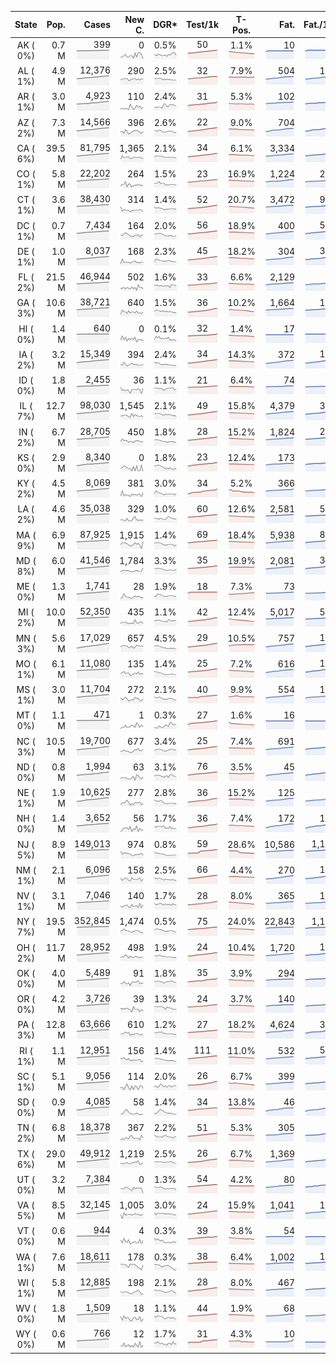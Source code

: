 
<!-- Building Table Time:  2020-05-20T15:52:42.914239 -->


| State | Pop. | Cases | New C. | DGR* | Test/1k | T-Pos. | Fat. | Fat./1M  | CFR* |  GF* | GF-14day | Dbl.Days | CDD |  
| :---: | ---: | ---: | ---: | :---: | :---: | :---: | ---: | ---:  | :---: |  :---: | :---: | :---: | ---: |  
| AK ( 0%)  | 0.7 M  | 399 <br><img src="/assets/images/covid/sparklines/AK_img_positive_20200520_1590004362.png"> | 0 <br><img src="/assets/images/covid/sparklines/AK_img_positiveIncrease_20200520_1590004363.png"> | 0.5% <br><img src="/assets/images/covid/sparklines/AK_img_dgr_4_20200520_1590004363.png"> | 50 <br><img src="/assets/images/covid/sparklines/AK_img_total_test_per_1k_20200520_1590004363.png"> | 1.1% <br><img src="/assets/images/covid/sparklines/AK_img_test_positivity_20200520_1590004363.png"> | 10 <br><img src="/assets/images/covid/sparklines/AK_img_death_20200520_1590004363.png"> | 14 <br><img src="/assets/images/covid/sparklines/AK_img_death_20200520_1590004363.png">  | 2.5% <br><img src="/assets/images/covid/sparklines/AK_img_cfr_4_20200520_1590004364.png"> |  0.7 <br><img src="/assets/images/covid/sparklines/AK_img_gfac_4_20200520_1590004363.png"> | 16.1 <br><img src="/assets/images/covid/sparklines/AK_img_gfac_14sum_20200520_1590004363.png"> | 145 <br><img src="/assets/images/covid/sparklines/AK_img_doubling_days_20200520_1590004364.png"> | 18   |  
| AL ( 1%)  | 4.9 M  | 12,376 <br><img src="/assets/images/covid/sparklines/AL_img_positive_20200520_1590004364.png"> | 290 <br><img src="/assets/images/covid/sparklines/AL_img_positiveIncrease_20200520_1590004364.png"> | 2.5% <br><img src="/assets/images/covid/sparklines/AL_img_dgr_4_20200520_1590004364.png"> | 32 <br><img src="/assets/images/covid/sparklines/AL_img_total_test_per_1k_20200520_1590004364.png"> | 7.9% <br><img src="/assets/images/covid/sparklines/AL_img_test_positivity_20200520_1590004364.png"> | 504 <br><img src="/assets/images/covid/sparklines/AL_img_death_20200520_1590004365.png"> | 103 <br><img src="/assets/images/covid/sparklines/AL_img_death_20200520_1590004365.png">  | 4.1% <br><img src="/assets/images/covid/sparklines/AL_img_cfr_4_20200520_1590004365.png"> |  1.0 <br><img src="/assets/images/covid/sparklines/AL_img_gfac_4_20200520_1590004365.png"> | 14.5 <br><img src="/assets/images/covid/sparklines/AL_img_gfac_14sum_20200520_1590004365.png"> | 28 <br><img src="/assets/images/covid/sparklines/AL_img_doubling_days_20200520_1590004365.png"> | 1   |  
| AR ( 1%)  | 3.0 M  | 4,923 <br><img src="/assets/images/covid/sparklines/AR_img_positive_20200520_1590004365.png"> | 110 <br><img src="/assets/images/covid/sparklines/AR_img_positiveIncrease_20200520_1590004366.png"> | 2.4% <br><img src="/assets/images/covid/sparklines/AR_img_dgr_4_20200520_1590004366.png"> | 31 <br><img src="/assets/images/covid/sparklines/AR_img_total_test_per_1k_20200520_1590004366.png"> | 5.3% <br><img src="/assets/images/covid/sparklines/AR_img_test_positivity_20200520_1590004366.png"> | 102 <br><img src="/assets/images/covid/sparklines/AR_img_death_20200520_1590004366.png"> | 34 <br><img src="/assets/images/covid/sparklines/AR_img_death_20200520_1590004366.png">  | 2.1% <br><img src="/assets/images/covid/sparklines/AR_img_cfr_4_20200520_1590004367.png"> |  1.4 <br><img src="/assets/images/covid/sparklines/AR_img_gfac_4_20200520_1590004366.png"> | 14.2 <br><img src="/assets/images/covid/sparklines/AR_img_gfac_14sum_20200520_1590004366.png"> | 29 <br><img src="/assets/images/covid/sparklines/AR_img_doubling_days_20200520_1590004367.png"> | 0   |  
| AZ ( 2%)  | 7.3 M  | 14,566 <br><img src="/assets/images/covid/sparklines/AZ_img_positive_20200520_1590004367.png"> | 396 <br><img src="/assets/images/covid/sparklines/AZ_img_positiveIncrease_20200520_1590004367.png"> | 2.6% <br><img src="/assets/images/covid/sparklines/AZ_img_dgr_4_20200520_1590004367.png"> | 22 <br><img src="/assets/images/covid/sparklines/AZ_img_total_test_per_1k_20200520_1590004367.png"> | 9.0% <br><img src="/assets/images/covid/sparklines/AZ_img_test_positivity_20200520_1590004367.png"> | 704 <br><img src="/assets/images/covid/sparklines/AZ_img_death_20200520_1590004367.png"> | 97 <br><img src="/assets/images/covid/sparklines/AZ_img_death_20200520_1590004367.png">  | 4.9% <br><img src="/assets/images/covid/sparklines/AZ_img_cfr_4_20200520_1590004368.png"> |  1.2 <br><img src="/assets/images/covid/sparklines/AZ_img_gfac_4_20200520_1590004368.png"> | 15.6 <br><img src="/assets/images/covid/sparklines/AZ_img_gfac_14sum_20200520_1590004368.png"> | 26 <br><img src="/assets/images/covid/sparklines/AZ_img_doubling_days_20200520_1590004368.png"> | 0   |  
| CA ( 6%)  | 39.5 M  | 81,795 <br><img src="/assets/images/covid/sparklines/CA_img_positive_20200520_1590004368.png"> | 1,365 <br><img src="/assets/images/covid/sparklines/CA_img_positiveIncrease_20200520_1590004369.png"> | 2.1% <br><img src="/assets/images/covid/sparklines/CA_img_dgr_4_20200520_1590004369.png"> | 34 <br><img src="/assets/images/covid/sparklines/CA_img_total_test_per_1k_20200520_1590004369.png"> | 6.1% <br><img src="/assets/images/covid/sparklines/CA_img_test_positivity_20200520_1590004369.png"> | 3,334 <br><img src="/assets/images/covid/sparklines/CA_img_death_20200520_1590004369.png"> | 84 <br><img src="/assets/images/covid/sparklines/CA_img_death_20200520_1590004369.png">  | 4.1% <br><img src="/assets/images/covid/sparklines/CA_img_cfr_4_20200520_1590004370.png"> |  0.9 <br><img src="/assets/images/covid/sparklines/CA_img_gfac_4_20200520_1590004369.png"> | 14.7 <br><img src="/assets/images/covid/sparklines/CA_img_gfac_14sum_20200520_1590004370.png"> | 33 <br><img src="/assets/images/covid/sparklines/CA_img_doubling_days_20200520_1590004370.png"> | 2   |  
| CO ( 1%)  | 5.8 M  | 22,202 <br><img src="/assets/images/covid/sparklines/CO_img_positive_20200520_1590004370.png"> | 264 <br><img src="/assets/images/covid/sparklines/CO_img_positiveIncrease_20200520_1590004370.png"> | 1.5% <br><img src="/assets/images/covid/sparklines/CO_img_dgr_4_20200520_1590004371.png"> | 23 <br><img src="/assets/images/covid/sparklines/CO_img_total_test_per_1k_20200520_1590004371.png"> | 16.9% <br><img src="/assets/images/covid/sparklines/CO_img_test_positivity_20200520_1590004371.png"> | 1,224 <br><img src="/assets/images/covid/sparklines/CO_img_death_20200520_1590004371.png"> | 213 <br><img src="/assets/images/covid/sparklines/CO_img_death_20200520_1590004371.png">  | 5.5% <br><img src="/assets/images/covid/sparklines/CO_img_cfr_4_20200520_1590004372.png"> |  0.7 <br><img src="/assets/images/covid/sparklines/CO_img_gfac_4_20200520_1590004371.png"> | 20.8 <br><img src="/assets/images/covid/sparklines/CO_img_gfac_14sum_20200520_1590004371.png"> | 47 <br><img src="/assets/images/covid/sparklines/CO_img_doubling_days_20200520_1590004372.png"> | 2   |  
| CT ( 1%)  | 3.6 M  | 38,430 <br><img src="/assets/images/covid/sparklines/CT_img_positive_20200520_1590004372.png"> | 314 <br><img src="/assets/images/covid/sparklines/CT_img_positiveIncrease_20200520_1590004372.png"> | 1.4% <br><img src="/assets/images/covid/sparklines/CT_img_dgr_4_20200520_1590004372.png"> | 52 <br><img src="/assets/images/covid/sparklines/CT_img_total_test_per_1k_20200520_1590004372.png"> | 20.7% <br><img src="/assets/images/covid/sparklines/CT_img_test_positivity_20200520_1590004372.png"> | 3,472 <br><img src="/assets/images/covid/sparklines/CT_img_death_20200520_1590004372.png"> | 974 <br><img src="/assets/images/covid/sparklines/CT_img_death_20200520_1590004372.png">  | 9.1% <br><img src="/assets/images/covid/sparklines/CT_img_cfr_4_20200520_1590004373.png"> |  0.8 <br><img src="/assets/images/covid/sparklines/CT_img_gfac_4_20200520_1590004373.png"> | 14.5 <br><img src="/assets/images/covid/sparklines/CT_img_gfac_14sum_20200520_1590004373.png"> | 49 <br><img src="/assets/images/covid/sparklines/CT_img_doubling_days_20200520_1590004373.png"> | 2   |  
| DC ( 1%)  | 0.7 M  | 7,434 <br><img src="/assets/images/covid/sparklines/DC_img_positive_20200520_1590004373.png"> | 164 <br><img src="/assets/images/covid/sparklines/DC_img_positiveIncrease_20200520_1590004373.png"> | 2.0% <br><img src="/assets/images/covid/sparklines/DC_img_dgr_4_20200520_1590004374.png"> | 56 <br><img src="/assets/images/covid/sparklines/DC_img_total_test_per_1k_20200520_1590004374.png"> | 18.9% <br><img src="/assets/images/covid/sparklines/DC_img_test_positivity_20200520_1590004374.png"> | 400 <br><img src="/assets/images/covid/sparklines/DC_img_death_20200520_1590004374.png"> | 567 <br><img src="/assets/images/covid/sparklines/DC_img_death_20200520_1590004374.png">  | 5.4% <br><img src="/assets/images/covid/sparklines/DC_img_cfr_4_20200520_1590004375.png"> |  1.2 <br><img src="/assets/images/covid/sparklines/DC_img_gfac_4_20200520_1590004374.png"> | 14.6 <br><img src="/assets/images/covid/sparklines/DC_img_gfac_14sum_20200520_1590004375.png"> | 34 <br><img src="/assets/images/covid/sparklines/DC_img_doubling_days_20200520_1590004375.png"> | 0   |  
| DE ( 1%)  | 1.0 M  | 8,037 <br><img src="/assets/images/covid/sparklines/DE_img_positive_20200520_1590004375.png"> | 168 <br><img src="/assets/images/covid/sparklines/DE_img_positiveIncrease_20200520_1590004375.png"> | 2.3% <br><img src="/assets/images/covid/sparklines/DE_img_dgr_4_20200520_1590004375.png"> | 45 <br><img src="/assets/images/covid/sparklines/DE_img_total_test_per_1k_20200520_1590004376.png"> | 18.2% <br><img src="/assets/images/covid/sparklines/DE_img_test_positivity_20200520_1590004376.png"> | 304 <br><img src="/assets/images/covid/sparklines/DE_img_death_20200520_1590004376.png"> | 312 <br><img src="/assets/images/covid/sparklines/DE_img_death_20200520_1590004376.png">  | 3.8% <br><img src="/assets/images/covid/sparklines/DE_img_cfr_4_20200520_1590004377.png"> |  1.1 <br><img src="/assets/images/covid/sparklines/DE_img_gfac_4_20200520_1590004376.png"> | 17.8 <br><img src="/assets/images/covid/sparklines/DE_img_gfac_14sum_20200520_1590004376.png"> | 30 <br><img src="/assets/images/covid/sparklines/DE_img_doubling_days_20200520_1590004377.png"> | 1   |  
| FL ( 2%)  | 21.5 M  | 46,944 <br><img src="/assets/images/covid/sparklines/FL_img_positive_20200520_1590004377.png"> | 502 <br><img src="/assets/images/covid/sparklines/FL_img_positiveIncrease_20200520_1590004377.png"> | 1.6% <br><img src="/assets/images/covid/sparklines/FL_img_dgr_4_20200520_1590004377.png"> | 33 <br><img src="/assets/images/covid/sparklines/FL_img_total_test_per_1k_20200520_1590004377.png"> | 6.6% <br><img src="/assets/images/covid/sparklines/FL_img_test_positivity_20200520_1590004377.png"> | 2,129 <br><img src="/assets/images/covid/sparklines/FL_img_death_20200520_1590004378.png"> | 99 <br><img src="/assets/images/covid/sparklines/FL_img_death_20200520_1590004378.png">  | 4.5% <br><img src="/assets/images/covid/sparklines/FL_img_cfr_4_20200520_1590004378.png"> |  0.7 <br><img src="/assets/images/covid/sparklines/FL_img_gfac_4_20200520_1590004378.png"> | 14.4 <br><img src="/assets/images/covid/sparklines/FL_img_gfac_14sum_20200520_1590004378.png"> | 44 <br><img src="/assets/images/covid/sparklines/FL_img_doubling_days_20200520_1590004378.png"> | 1   |  
| GA ( 3%)  | 10.6 M  | 38,721 <br><img src="/assets/images/covid/sparklines/GA_img_positive_20200520_1590004378.png"> | 640 <br><img src="/assets/images/covid/sparklines/GA_img_positiveIncrease_20200520_1590004379.png"> | 1.5% <br><img src="/assets/images/covid/sparklines/GA_img_dgr_4_20200520_1590004379.png"> | 36 <br><img src="/assets/images/covid/sparklines/GA_img_total_test_per_1k_20200520_1590004379.png"> | 10.2% <br><img src="/assets/images/covid/sparklines/GA_img_test_positivity_20200520_1590004379.png"> | 1,664 <br><img src="/assets/images/covid/sparklines/GA_img_death_20200520_1590004379.png"> | 157 <br><img src="/assets/images/covid/sparklines/GA_img_death_20200520_1590004379.png">  | 4.3% <br><img src="/assets/images/covid/sparklines/GA_img_cfr_4_20200520_1590004380.png"> |  1.2 <br><img src="/assets/images/covid/sparklines/GA_img_gfac_4_20200520_1590004379.png"> | 16.5 <br><img src="/assets/images/covid/sparklines/GA_img_gfac_14sum_20200520_1590004379.png"> | 46 <br><img src="/assets/images/covid/sparklines/GA_img_doubling_days_20200520_1590004380.png"> | 0   |  
| HI ( 0%)  | 1.4 M  | 640 <br><img src="/assets/images/covid/sparklines/HI_img_positive_20200520_1590004380.png"> | 0 <br><img src="/assets/images/covid/sparklines/HI_img_positiveIncrease_20200520_1590004380.png"> | 0.1% <br><img src="/assets/images/covid/sparklines/HI_img_dgr_4_20200520_1590004380.png"> | 32 <br><img src="/assets/images/covid/sparklines/HI_img_total_test_per_1k_20200520_1590004380.png"> | 1.4% <br><img src="/assets/images/covid/sparklines/HI_img_test_positivity_20200520_1590004381.png"> | 17 <br><img src="/assets/images/covid/sparklines/HI_img_death_20200520_1590004381.png"> | 12 <br><img src="/assets/images/covid/sparklines/HI_img_death_20200520_1590004381.png">  | 2.7% <br><img src="/assets/images/covid/sparklines/HI_img_cfr_4_20200520_1590004382.png"> |  0.4 <br><img src="/assets/images/covid/sparklines/HI_img_gfac_4_20200520_1590004381.png"> | 16.0 <br><img src="/assets/images/covid/sparklines/HI_img_gfac_14sum_20200520_1590004381.png"> | 767 <br><img src="/assets/images/covid/sparklines/HI_img_doubling_days_20200520_1590004381.png"> | 26   |  
| IA ( 2%)  | 3.2 M  | 15,349 <br><img src="/assets/images/covid/sparklines/IA_img_positive_20200520_1590004382.png"> | 394 <br><img src="/assets/images/covid/sparklines/IA_img_positiveIncrease_20200520_1590004382.png"> | 2.4% <br><img src="/assets/images/covid/sparklines/IA_img_dgr_4_20200520_1590004382.png"> | 34 <br><img src="/assets/images/covid/sparklines/IA_img_total_test_per_1k_20200520_1590004382.png"> | 14.3% <br><img src="/assets/images/covid/sparklines/IA_img_test_positivity_20200520_1590004382.png"> | 372 <br><img src="/assets/images/covid/sparklines/IA_img_death_20200520_1590004382.png"> | 118 <br><img src="/assets/images/covid/sparklines/IA_img_death_20200520_1590004382.png">  | 2.4% <br><img src="/assets/images/covid/sparklines/IA_img_cfr_4_20200520_1590004383.png"> |  1.1 <br><img src="/assets/images/covid/sparklines/IA_img_gfac_4_20200520_1590004383.png"> | 14.8 <br><img src="/assets/images/covid/sparklines/IA_img_gfac_14sum_20200520_1590004383.png"> | 28 <br><img src="/assets/images/covid/sparklines/IA_img_doubling_days_20200520_1590004383.png"> | 0   |  
| ID ( 0%)  | 1.8 M  | 2,455 <br><img src="/assets/images/covid/sparklines/ID_img_positive_20200520_1590004383.png"> | 36 <br><img src="/assets/images/covid/sparklines/ID_img_positiveIncrease_20200520_1590004384.png"> | 1.1% <br><img src="/assets/images/covid/sparklines/ID_img_dgr_4_20200520_1590004384.png"> | 21 <br><img src="/assets/images/covid/sparklines/ID_img_total_test_per_1k_20200520_1590004384.png"> | 6.4% <br><img src="/assets/images/covid/sparklines/ID_img_test_positivity_20200520_1590004384.png"> | 74 <br><img src="/assets/images/covid/sparklines/ID_img_death_20200520_1590004384.png"> | 41 <br><img src="/assets/images/covid/sparklines/ID_img_death_20200520_1590004384.png">  | 3.0% <br><img src="/assets/images/covid/sparklines/ID_img_cfr_4_20200520_1590004385.png"> |  0.6 <br><img src="/assets/images/covid/sparklines/ID_img_gfac_4_20200520_1590004384.png"> | 11.5 <br><img src="/assets/images/covid/sparklines/ID_img_gfac_14sum_20200520_1590004385.png"> | 65 <br><img src="/assets/images/covid/sparklines/ID_img_doubling_days_20200520_1590004385.png"> | 0   |  
| IL ( 7%)  | 12.7 M  | 98,030 <br><img src="/assets/images/covid/sparklines/IL_img_positive_20200520_1590004385.png"> | 1,545 <br><img src="/assets/images/covid/sparklines/IL_img_positiveIncrease_20200520_1590004385.png"> | 2.1% <br><img src="/assets/images/covid/sparklines/IL_img_dgr_4_20200520_1590004385.png"> | 49 <br><img src="/assets/images/covid/sparklines/IL_img_total_test_per_1k_20200520_1590004385.png"> | 15.8% <br><img src="/assets/images/covid/sparklines/IL_img_test_positivity_20200520_1590004386.png"> | 4,379 <br><img src="/assets/images/covid/sparklines/IL_img_death_20200520_1590004386.png"> | 346 <br><img src="/assets/images/covid/sparklines/IL_img_death_20200520_1590004386.png">  | 4.4% <br><img src="/assets/images/covid/sparklines/IL_img_cfr_4_20200520_1590004386.png"> |  0.9 <br><img src="/assets/images/covid/sparklines/IL_img_gfac_4_20200520_1590004386.png"> | 15.6 <br><img src="/assets/images/covid/sparklines/IL_img_gfac_14sum_20200520_1590004386.png"> | 33 <br><img src="/assets/images/covid/sparklines/IL_img_doubling_days_20200520_1590004386.png"> | 1   |  
| IN ( 2%)  | 6.7 M  | 28,705 <br><img src="/assets/images/covid/sparklines/IN_img_positive_20200520_1590004387.png"> | 450 <br><img src="/assets/images/covid/sparklines/IN_img_positiveIncrease_20200520_1590004387.png"> | 1.8% <br><img src="/assets/images/covid/sparklines/IN_img_dgr_4_20200520_1590004387.png"> | 28 <br><img src="/assets/images/covid/sparklines/IN_img_total_test_per_1k_20200520_1590004387.png"> | 15.2% <br><img src="/assets/images/covid/sparklines/IN_img_test_positivity_20200520_1590004388.png"> | 1,824 <br><img src="/assets/images/covid/sparklines/IN_img_death_20200520_1590004388.png"> | 271 <br><img src="/assets/images/covid/sparklines/IN_img_death_20200520_1590004388.png">  | 6.3% <br><img src="/assets/images/covid/sparklines/IN_img_cfr_4_20200520_1590004388.png"> |  1.0 <br><img src="/assets/images/covid/sparklines/IN_img_gfac_4_20200520_1590004388.png"> | 14.3 <br><img src="/assets/images/covid/sparklines/IN_img_gfac_14sum_20200520_1590004388.png"> | 39 <br><img src="/assets/images/covid/sparklines/IN_img_doubling_days_20200520_1590004388.png"> | 3   |  
| KS ( 0%)  | 2.9 M  | 8,340 <br><img src="/assets/images/covid/sparklines/KS_img_positive_20200520_1590004389.png"> | 0 <br><img src="/assets/images/covid/sparklines/KS_img_positiveIncrease_20200520_1590004389.png"> | 1.8% <br><img src="/assets/images/covid/sparklines/KS_img_dgr_4_20200520_1590004389.png"> | 23 <br><img src="/assets/images/covid/sparklines/KS_img_total_test_per_1k_20200520_1590004389.png"> | 12.4% <br><img src="/assets/images/covid/sparklines/KS_img_test_positivity_20200520_1590004389.png"> | 173 <br><img src="/assets/images/covid/sparklines/KS_img_death_20200520_1590004389.png"> | 59 <br><img src="/assets/images/covid/sparklines/KS_img_death_20200520_1590004389.png">  | 2.1% <br><img src="/assets/images/covid/sparklines/KS_img_cfr_4_20200520_1590004390.png"> |  0.0 <br><img src="/assets/images/covid/sparklines/KS_img_gfac_4_20200520_1590004389.png"> | 8.0 <br><img src="/assets/images/covid/sparklines/KS_img_gfac_14sum_20200520_1590004390.png"> | 38 <br><img src="/assets/images/covid/sparklines/KS_img_doubling_days_20200520_1590004390.png"> | 1   |  
| KY ( 2%)  | 4.5 M  | 8,069 <br><img src="/assets/images/covid/sparklines/KY_img_positive_20200520_1590004390.png"> | 381 <br><img src="/assets/images/covid/sparklines/KY_img_positiveIncrease_20200520_1590004390.png"> | 3.0% <br><img src="/assets/images/covid/sparklines/KY_img_dgr_4_20200520_1590004390.png"> | 34 <br><img src="/assets/images/covid/sparklines/KY_img_total_test_per_1k_20200520_1590004391.png"> | 5.2% <br><img src="/assets/images/covid/sparklines/KY_img_test_positivity_20200520_1590004391.png"> | 366 <br><img src="/assets/images/covid/sparklines/KY_img_death_20200520_1590004391.png"> | 82 <br><img src="/assets/images/covid/sparklines/KY_img_death_20200520_1590004391.png">  | 4.5% <br><img src="/assets/images/covid/sparklines/KY_img_cfr_4_20200520_1590004391.png"> |  0.7 <br><img src="/assets/images/covid/sparklines/KY_img_gfac_4_20200520_1590004391.png"> | 15.8 <br><img src="/assets/images/covid/sparklines/KY_img_gfac_14sum_20200520_1590004391.png"> | 23 <br><img src="/assets/images/covid/sparklines/KY_img_doubling_days_20200520_1590004391.png"> | 0   |  
| LA ( 2%)  | 4.6 M  | 35,038 <br><img src="/assets/images/covid/sparklines/LA_img_positive_20200520_1590004392.png"> | 329 <br><img src="/assets/images/covid/sparklines/LA_img_positiveIncrease_20200520_1590004392.png"> | 1.0% <br><img src="/assets/images/covid/sparklines/LA_img_dgr_4_20200520_1590004392.png"> | 60 <br><img src="/assets/images/covid/sparklines/LA_img_total_test_per_1k_20200520_1590004392.png"> | 12.6% <br><img src="/assets/images/covid/sparklines/LA_img_test_positivity_20200520_1590004392.png"> | 2,581 <br><img src="/assets/images/covid/sparklines/LA_img_death_20200520_1590004392.png"> | 555 <br><img src="/assets/images/covid/sparklines/LA_img_death_20200520_1590004392.png">  | 7.3% <br><img src="/assets/images/covid/sparklines/LA_img_cfr_4_20200520_1590004393.png"> |  1.1 <br><img src="/assets/images/covid/sparklines/LA_img_gfac_4_20200520_1590004392.png"> | 16.5 <br><img src="/assets/images/covid/sparklines/LA_img_gfac_14sum_20200520_1590004393.png"> | 72 <br><img src="/assets/images/covid/sparklines/LA_img_doubling_days_20200520_1590004393.png"> | 0   |  
| MA ( 9%)  | 6.9 M  | 87,925 <br><img src="/assets/images/covid/sparklines/MA_img_positive_20200520_1590004393.png"> | 1,915 <br><img src="/assets/images/covid/sparklines/MA_img_positiveIncrease_20200520_1590004393.png"> | 1.4% <br><img src="/assets/images/covid/sparklines/MA_img_dgr_4_20200520_1590004393.png"> | 69 <br><img src="/assets/images/covid/sparklines/MA_img_total_test_per_1k_20200520_1590004394.png"> | 18.4% <br><img src="/assets/images/covid/sparklines/MA_img_test_positivity_20200520_1590004394.png"> | 5,938 <br><img src="/assets/images/covid/sparklines/MA_img_death_20200520_1590004394.png"> | 854 <br><img src="/assets/images/covid/sparklines/MA_img_death_20200520_1590004394.png">  | 6.7% <br><img src="/assets/images/covid/sparklines/MA_img_cfr_4_20200520_1590004395.png"> |  0.6 <br><img src="/assets/images/covid/sparklines/MA_img_gfac_4_20200520_1590004394.png"> | 13.6 <br><img src="/assets/images/covid/sparklines/MA_img_gfac_14sum_20200520_1590004394.png"> | 48 <br><img src="/assets/images/covid/sparklines/MA_img_doubling_days_20200520_1590004394.png"> | 0   |  
| MD ( 8%)  | 6.0 M  | 41,546 <br><img src="/assets/images/covid/sparklines/MD_img_positive_20200520_1590004395.png"> | 1,784 <br><img src="/assets/images/covid/sparklines/MD_img_positiveIncrease_20200520_1590004395.png"> | 3.3% <br><img src="/assets/images/covid/sparklines/MD_img_dgr_4_20200520_1590004395.png"> | 35 <br><img src="/assets/images/covid/sparklines/MD_img_total_test_per_1k_20200520_1590004395.png"> | 19.9% <br><img src="/assets/images/covid/sparklines/MD_img_test_positivity_20200520_1590004395.png"> | 2,081 <br><img src="/assets/images/covid/sparklines/MD_img_death_20200520_1590004395.png"> | 344 <br><img src="/assets/images/covid/sparklines/MD_img_death_20200520_1590004395.png">  | 5.1% <br><img src="/assets/images/covid/sparklines/MD_img_cfr_4_20200520_1590004396.png"> |  1.4 <br><img src="/assets/images/covid/sparklines/MD_img_gfac_4_20200520_1590004395.png"> | 14.7 <br><img src="/assets/images/covid/sparklines/MD_img_gfac_14sum_20200520_1590004396.png"> | 21 <br><img src="/assets/images/covid/sparklines/MD_img_doubling_days_20200520_1590004396.png"> | 0   |  
| ME ( 0%)  | 1.3 M  | 1,741 <br><img src="/assets/images/covid/sparklines/ME_img_positive_20200520_1590004396.png"> | 28 <br><img src="/assets/images/covid/sparklines/ME_img_positiveIncrease_20200520_1590004396.png"> | 1.9% <br><img src="/assets/images/covid/sparklines/ME_img_dgr_4_20200520_1590004397.png"> | 18 <br><img src="/assets/images/covid/sparklines/ME_img_total_test_per_1k_20200520_1590004397.png"> | 7.3% <br><img src="/assets/images/covid/sparklines/ME_img_test_positivity_20200520_1590004397.png"> | 73 <br><img src="/assets/images/covid/sparklines/ME_img_death_20200520_1590004397.png"> | 54 <br><img src="/assets/images/covid/sparklines/ME_img_death_20200520_1590004397.png">  | 4.2% <br><img src="/assets/images/covid/sparklines/ME_img_cfr_4_20200520_1590004398.png"> |  1.0 <br><img src="/assets/images/covid/sparklines/ME_img_gfac_4_20200520_1590004397.png"> | 16.2 <br><img src="/assets/images/covid/sparklines/ME_img_gfac_14sum_20200520_1590004397.png"> | 36 <br><img src="/assets/images/covid/sparklines/ME_img_doubling_days_20200520_1590004397.png"> | 0   |  
| MI ( 2%)  | 10.0 M  | 52,350 <br><img src="/assets/images/covid/sparklines/MI_img_positive_20200520_1590004398.png"> | 435 <br><img src="/assets/images/covid/sparklines/MI_img_positiveIncrease_20200520_1590004398.png"> | 1.1% <br><img src="/assets/images/covid/sparklines/MI_img_dgr_4_20200520_1590004398.png"> | 42 <br><img src="/assets/images/covid/sparklines/MI_img_total_test_per_1k_20200520_1590004398.png"> | 12.4% <br><img src="/assets/images/covid/sparklines/MI_img_test_positivity_20200520_1590004398.png"> | 5,017 <br><img src="/assets/images/covid/sparklines/MI_img_death_20200520_1590004398.png"> | 502 <br><img src="/assets/images/covid/sparklines/MI_img_death_20200520_1590004398.png">  | 9.6% <br><img src="/assets/images/covid/sparklines/MI_img_cfr_4_20200520_1590004399.png"> |  1.0 <br><img src="/assets/images/covid/sparklines/MI_img_gfac_4_20200520_1590004399.png"> | 16.3 <br><img src="/assets/images/covid/sparklines/MI_img_gfac_14sum_20200520_1590004399.png"> | 62 <br><img src="/assets/images/covid/sparklines/MI_img_doubling_days_20200520_1590004399.png"> | 1   |  
| MN ( 3%)  | 5.6 M  | 17,029 <br><img src="/assets/images/covid/sparklines/MN_img_positive_20200520_1590004399.png"> | 657 <br><img src="/assets/images/covid/sparklines/MN_img_positiveIncrease_20200520_1590004399.png"> | 4.5% <br><img src="/assets/images/covid/sparklines/MN_img_dgr_4_20200520_1590004400.png"> | 29 <br><img src="/assets/images/covid/sparklines/MN_img_total_test_per_1k_20200520_1590004400.png"> | 10.5% <br><img src="/assets/images/covid/sparklines/MN_img_test_positivity_20200520_1590004400.png"> | 757 <br><img src="/assets/images/covid/sparklines/MN_img_death_20200520_1590004400.png"> | 134 <br><img src="/assets/images/covid/sparklines/MN_img_death_20200520_1590004400.png">  | 4.6% <br><img src="/assets/images/covid/sparklines/MN_img_cfr_4_20200520_1590004401.png"> |  1.0 <br><img src="/assets/images/covid/sparklines/MN_img_gfac_4_20200520_1590004400.png"> | 14.6 <br><img src="/assets/images/covid/sparklines/MN_img_gfac_14sum_20200520_1590004400.png"> | 16 <br><img src="/assets/images/covid/sparklines/MN_img_doubling_days_20200520_1590004400.png"> | 1   |  
| MO ( 1%)  | 6.1 M  | 11,080 <br><img src="/assets/images/covid/sparklines/MO_img_positive_20200520_1590004401.png"> | 135 <br><img src="/assets/images/covid/sparklines/MO_img_positiveIncrease_20200520_1590004401.png"> | 1.4% <br><img src="/assets/images/covid/sparklines/MO_img_dgr_4_20200520_1590004401.png"> | 25 <br><img src="/assets/images/covid/sparklines/MO_img_total_test_per_1k_20200520_1590004401.png"> | 7.2% <br><img src="/assets/images/covid/sparklines/MO_img_test_positivity_20200520_1590004401.png"> | 616 <br><img src="/assets/images/covid/sparklines/MO_img_death_20200520_1590004401.png"> | 100 <br><img src="/assets/images/covid/sparklines/MO_img_death_20200520_1590004401.png">  | 5.5% <br><img src="/assets/images/covid/sparklines/MO_img_cfr_4_20200520_1590004402.png"> |  1.0 <br><img src="/assets/images/covid/sparklines/MO_img_gfac_4_20200520_1590004402.png"> | 14.7 <br><img src="/assets/images/covid/sparklines/MO_img_gfac_14sum_20200520_1590004402.png"> | 51 <br><img src="/assets/images/covid/sparklines/MO_img_doubling_days_20200520_1590004402.png"> | 1   |  
| MS ( 1%)  | 3.0 M  | 11,704 <br><img src="/assets/images/covid/sparklines/MS_img_positive_20200520_1590004402.png"> | 272 <br><img src="/assets/images/covid/sparklines/MS_img_positiveIncrease_20200520_1590004402.png"> | 2.1% <br><img src="/assets/images/covid/sparklines/MS_img_dgr_4_20200520_1590004402.png"> | 40 <br><img src="/assets/images/covid/sparklines/MS_img_total_test_per_1k_20200520_1590004403.png"> | 9.9% <br><img src="/assets/images/covid/sparklines/MS_img_test_positivity_20200520_1590004403.png"> | 554 <br><img src="/assets/images/covid/sparklines/MS_img_death_20200520_1590004403.png"> | 186 <br><img src="/assets/images/covid/sparklines/MS_img_death_20200520_1590004403.png">  | 4.7% <br><img src="/assets/images/covid/sparklines/MS_img_cfr_4_20200520_1590004404.png"> |  1.3 <br><img src="/assets/images/covid/sparklines/MS_img_gfac_4_20200520_1590004403.png"> | 15.5 <br><img src="/assets/images/covid/sparklines/MS_img_gfac_14sum_20200520_1590004403.png"> | 33 <br><img src="/assets/images/covid/sparklines/MS_img_doubling_days_20200520_1590004403.png"> | 0   |  
| MT ( 0%)  | 1.1 M  | 471 <br><img src="/assets/images/covid/sparklines/MT_img_positive_20200520_1590004404.png"> | 1 <br><img src="/assets/images/covid/sparklines/MT_img_positiveIncrease_20200520_1590004404.png"> | 0.3% <br><img src="/assets/images/covid/sparklines/MT_img_dgr_4_20200520_1590004404.png"> | 27 <br><img src="/assets/images/covid/sparklines/MT_img_total_test_per_1k_20200520_1590004404.png"> | 1.6% <br><img src="/assets/images/covid/sparklines/MT_img_test_positivity_20200520_1590004404.png"> | 16 <br><img src="/assets/images/covid/sparklines/MT_img_death_20200520_1590004404.png"> | 15 <br><img src="/assets/images/covid/sparklines/MT_img_death_20200520_1590004404.png">  | 3.4% <br><img src="/assets/images/covid/sparklines/MT_img_cfr_4_20200520_1590004405.png"> |  0.4 <br><img src="/assets/images/covid/sparklines/MT_img_gfac_4_20200520_1590004405.png"> | 4.4 <br><img src="/assets/images/covid/sparklines/MT_img_gfac_14sum_20200520_1590004405.png"> | 247 <br><img src="/assets/images/covid/sparklines/MT_img_doubling_days_20200520_1590004405.png"> | 30   |  
| NC ( 3%)  | 10.5 M  | 19,700 <br><img src="/assets/images/covid/sparklines/NC_img_positive_20200520_1590004405.png"> | 677 <br><img src="/assets/images/covid/sparklines/NC_img_positiveIncrease_20200520_1590004406.png"> | 3.4% <br><img src="/assets/images/covid/sparklines/NC_img_dgr_4_20200520_1590004406.png"> | 25 <br><img src="/assets/images/covid/sparklines/NC_img_total_test_per_1k_20200520_1590004406.png"> | 7.4% <br><img src="/assets/images/covid/sparklines/NC_img_test_positivity_20200520_1590004406.png"> | 691 <br><img src="/assets/images/covid/sparklines/NC_img_death_20200520_1590004407.png"> | 66 <br><img src="/assets/images/covid/sparklines/NC_img_death_20200520_1590004407.png">  | 3.5% <br><img src="/assets/images/covid/sparklines/NC_img_cfr_4_20200520_1590004407.png"> |  1.1 <br><img src="/assets/images/covid/sparklines/NC_img_gfac_4_20200520_1590004407.png"> | 15.6 <br><img src="/assets/images/covid/sparklines/NC_img_gfac_14sum_20200520_1590004407.png"> | 20 <br><img src="/assets/images/covid/sparklines/NC_img_doubling_days_20200520_1590004407.png"> | 0   |  
| ND ( 0%)  | 0.8 M  | 1,994 <br><img src="/assets/images/covid/sparklines/ND_img_positive_20200520_1590004407.png"> | 63 <br><img src="/assets/images/covid/sparklines/ND_img_positiveIncrease_20200520_1590004408.png"> | 3.1% <br><img src="/assets/images/covid/sparklines/ND_img_dgr_4_20200520_1590004408.png"> | 76 <br><img src="/assets/images/covid/sparklines/ND_img_total_test_per_1k_20200520_1590004408.png"> | 3.5% <br><img src="/assets/images/covid/sparklines/ND_img_test_positivity_20200520_1590004408.png"> | 45 <br><img src="/assets/images/covid/sparklines/ND_img_death_20200520_1590004408.png"> | 59 <br><img src="/assets/images/covid/sparklines/ND_img_death_20200520_1590004408.png">  | 2.3% <br><img src="/assets/images/covid/sparklines/ND_img_cfr_4_20200520_1590004409.png"> |  1.2 <br><img src="/assets/images/covid/sparklines/ND_img_gfac_4_20200520_1590004408.png"> | 13.7 <br><img src="/assets/images/covid/sparklines/ND_img_gfac_14sum_20200520_1590004408.png"> | 23 <br><img src="/assets/images/covid/sparklines/ND_img_doubling_days_20200520_1590004409.png"> | 0   |  
| NE ( 1%)  | 1.9 M  | 10,625 <br><img src="/assets/images/covid/sparklines/NE_img_positive_20200520_1590004409.png"> | 277 <br><img src="/assets/images/covid/sparklines/NE_img_positiveIncrease_20200520_1590004409.png"> | 2.8% <br><img src="/assets/images/covid/sparklines/NE_img_dgr_4_20200520_1590004409.png"> | 36 <br><img src="/assets/images/covid/sparklines/NE_img_total_test_per_1k_20200520_1590004409.png"> | 15.2% <br><img src="/assets/images/covid/sparklines/NE_img_test_positivity_20200520_1590004409.png"> | 125 <br><img src="/assets/images/covid/sparklines/NE_img_death_20200520_1590004410.png"> | 65 <br><img src="/assets/images/covid/sparklines/NE_img_death_20200520_1590004410.png">  | 1.2% <br><img src="/assets/images/covid/sparklines/NE_img_cfr_4_20200520_1590004410.png"> |  1.4 <br><img src="/assets/images/covid/sparklines/NE_img_gfac_4_20200520_1590004410.png"> | 19.3 <br><img src="/assets/images/covid/sparklines/NE_img_gfac_14sum_20200520_1590004410.png"> | 25 <br><img src="/assets/images/covid/sparklines/NE_img_doubling_days_20200520_1590004410.png"> | 0   |  
| NH ( 0%)  | 1.4 M  | 3,652 <br><img src="/assets/images/covid/sparklines/NH_img_positive_20200520_1590004410.png"> | 56 <br><img src="/assets/images/covid/sparklines/NH_img_positiveIncrease_20200520_1590004411.png"> | 1.7% <br><img src="/assets/images/covid/sparklines/NH_img_dgr_4_20200520_1590004411.png"> | 36 <br><img src="/assets/images/covid/sparklines/NH_img_total_test_per_1k_20200520_1590004411.png"> | 7.4% <br><img src="/assets/images/covid/sparklines/NH_img_test_positivity_20200520_1590004411.png"> | 172 <br><img src="/assets/images/covid/sparklines/NH_img_death_20200520_1590004411.png"> | 126 <br><img src="/assets/images/covid/sparklines/NH_img_death_20200520_1590004411.png">  | 4.7% <br><img src="/assets/images/covid/sparklines/NH_img_cfr_4_20200520_1590004412.png"> |  1.0 <br><img src="/assets/images/covid/sparklines/NH_img_gfac_4_20200520_1590004411.png"> | 15.1 <br><img src="/assets/images/covid/sparklines/NH_img_gfac_14sum_20200520_1590004411.png"> | 41 <br><img src="/assets/images/covid/sparklines/NH_img_doubling_days_20200520_1590004412.png"> | 0   |  
| NJ ( 5%)  | 8.9 M  | 149,013 <br><img src="/assets/images/covid/sparklines/NJ_img_positive_20200520_1590004412.png"> | 974 <br><img src="/assets/images/covid/sparklines/NJ_img_positiveIncrease_20200520_1590004412.png"> | 0.8% <br><img src="/assets/images/covid/sparklines/NJ_img_dgr_4_20200520_1590004412.png"> | 59 <br><img src="/assets/images/covid/sparklines/NJ_img_total_test_per_1k_20200520_1590004412.png"> | 28.6% <br><img src="/assets/images/covid/sparklines/NJ_img_test_positivity_20200520_1590004412.png"> | 10,586 <br><img src="/assets/images/covid/sparklines/NJ_img_death_20200520_1590004413.png"> | 1,192 <br><img src="/assets/images/covid/sparklines/NJ_img_death_20200520_1590004413.png">  | 7.1% <br><img src="/assets/images/covid/sparklines/NJ_img_cfr_4_20200520_1590004413.png"> |  0.9 <br><img src="/assets/images/covid/sparklines/NJ_img_gfac_4_20200520_1590004413.png"> | 14.0 <br><img src="/assets/images/covid/sparklines/NJ_img_gfac_14sum_20200520_1590004413.png"> | 82 <br><img src="/assets/images/covid/sparklines/NJ_img_doubling_days_20200520_1590004413.png"> | 1   |  
| NM ( 1%)  | 2.1 M  | 6,096 <br><img src="/assets/images/covid/sparklines/NM_img_positive_20200520_1590004413.png"> | 158 <br><img src="/assets/images/covid/sparklines/NM_img_positiveIncrease_20200520_1590004414.png"> | 2.5% <br><img src="/assets/images/covid/sparklines/NM_img_dgr_4_20200520_1590004414.png"> | 66 <br><img src="/assets/images/covid/sparklines/NM_img_total_test_per_1k_20200520_1590004414.png"> | 4.4% <br><img src="/assets/images/covid/sparklines/NM_img_test_positivity_20200520_1590004414.png"> | 270 <br><img src="/assets/images/covid/sparklines/NM_img_death_20200520_1590004414.png"> | 129 <br><img src="/assets/images/covid/sparklines/NM_img_death_20200520_1590004414.png">  | 4.4% <br><img src="/assets/images/covid/sparklines/NM_img_cfr_4_20200520_1590004415.png"> |  1.3 <br><img src="/assets/images/covid/sparklines/NM_img_gfac_4_20200520_1590004414.png"> | 15.4 <br><img src="/assets/images/covid/sparklines/NM_img_gfac_14sum_20200520_1590004414.png"> | 28 <br><img src="/assets/images/covid/sparklines/NM_img_doubling_days_20200520_1590004414.png"> | 0   |  
| NV ( 1%)  | 3.1 M  | 7,046 <br><img src="/assets/images/covid/sparklines/NV_img_positive_20200520_1590004415.png"> | 140 <br><img src="/assets/images/covid/sparklines/NV_img_positiveIncrease_20200520_1590004415.png"> | 1.7% <br><img src="/assets/images/covid/sparklines/NV_img_dgr_4_20200520_1590004415.png"> | 28 <br><img src="/assets/images/covid/sparklines/NV_img_total_test_per_1k_20200520_1590004415.png"> | 8.0% <br><img src="/assets/images/covid/sparklines/NV_img_test_positivity_20200520_1590004415.png"> | 365 <br><img src="/assets/images/covid/sparklines/NV_img_death_20200520_1590004415.png"> | 119 <br><img src="/assets/images/covid/sparklines/NV_img_death_20200520_1590004415.png">  | 5.1% <br><img src="/assets/images/covid/sparklines/NV_img_cfr_4_20200520_1590004416.png"> |  2.0 <br><img src="/assets/images/covid/sparklines/NV_img_gfac_4_20200520_1590004416.png"> | 18.0 <br><img src="/assets/images/covid/sparklines/NV_img_gfac_14sum_20200520_1590004416.png"> | 41 <br><img src="/assets/images/covid/sparklines/NV_img_doubling_days_20200520_1590004416.png"> | 0   |  
| NY ( 7%)  | 19.5 M  | 352,845 <br><img src="/assets/images/covid/sparklines/NY_img_positive_20200520_1590004416.png"> | 1,474 <br><img src="/assets/images/covid/sparklines/NY_img_positiveIncrease_20200520_1590004417.png"> | 0.5% <br><img src="/assets/images/covid/sparklines/NY_img_dgr_4_20200520_1590004417.png"> | 75 <br><img src="/assets/images/covid/sparklines/NY_img_total_test_per_1k_20200520_1590004417.png"> | 24.0% <br><img src="/assets/images/covid/sparklines/NY_img_test_positivity_20200520_1590004417.png"> | 22,843 <br><img src="/assets/images/covid/sparklines/NY_img_death_20200520_1590004417.png"> | 1,174 <br><img src="/assets/images/covid/sparklines/NY_img_death_20200520_1590004417.png">  | 6.5% <br><img src="/assets/images/covid/sparklines/NY_img_cfr_4_20200520_1590004418.png"> |  1.0 <br><img src="/assets/images/covid/sparklines/NY_img_gfac_4_20200520_1590004417.png"> | 13.8 <br><img src="/assets/images/covid/sparklines/NY_img_gfac_14sum_20200520_1590004418.png"> | 143 <br><img src="/assets/images/covid/sparklines/NY_img_doubling_days_20200520_1590004418.png"> | 0   |  
| OH ( 2%)  | 11.7 M  | 28,952 <br><img src="/assets/images/covid/sparklines/OH_img_positive_20200520_1590004418.png"> | 498 <br><img src="/assets/images/covid/sparklines/OH_img_positiveIncrease_20200520_1590004418.png"> | 1.9% <br><img src="/assets/images/covid/sparklines/OH_img_dgr_4_20200520_1590004418.png"> | 24 <br><img src="/assets/images/covid/sparklines/OH_img_total_test_per_1k_20200520_1590004418.png"> | 10.4% <br><img src="/assets/images/covid/sparklines/OH_img_test_positivity_20200520_1590004419.png"> | 1,720 <br><img src="/assets/images/covid/sparklines/OH_img_death_20200520_1590004419.png"> | 147 <br><img src="/assets/images/covid/sparklines/OH_img_death_20200520_1590004419.png">  | 5.9% <br><img src="/assets/images/covid/sparklines/OH_img_cfr_4_20200520_1590004420.png"> |  1.0 <br><img src="/assets/images/covid/sparklines/OH_img_gfac_4_20200520_1590004419.png"> | 14.6 <br><img src="/assets/images/covid/sparklines/OH_img_gfac_14sum_20200520_1590004419.png"> | 37 <br><img src="/assets/images/covid/sparklines/OH_img_doubling_days_20200520_1590004419.png"> | 1   |  
| OK ( 0%)  | 4.0 M  | 5,489 <br><img src="/assets/images/covid/sparklines/OK_img_positive_20200520_1590004420.png"> | 91 <br><img src="/assets/images/covid/sparklines/OK_img_positiveIncrease_20200520_1590004420.png"> | 1.8% <br><img src="/assets/images/covid/sparklines/OK_img_dgr_4_20200520_1590004420.png"> | 35 <br><img src="/assets/images/covid/sparklines/OK_img_total_test_per_1k_20200520_1590004420.png"> | 3.9% <br><img src="/assets/images/covid/sparklines/OK_img_test_positivity_20200520_1590004420.png"> | 294 <br><img src="/assets/images/covid/sparklines/OK_img_death_20200520_1590004420.png"> | 74 <br><img src="/assets/images/covid/sparklines/OK_img_death_20200520_1590004420.png">  | 5.4% <br><img src="/assets/images/covid/sparklines/OK_img_cfr_4_20200520_1590004421.png"> |  1.1 <br><img src="/assets/images/covid/sparklines/OK_img_gfac_4_20200520_1590004420.png"> | 17.7 <br><img src="/assets/images/covid/sparklines/OK_img_gfac_14sum_20200520_1590004421.png"> | 38 <br><img src="/assets/images/covid/sparklines/OK_img_doubling_days_20200520_1590004421.png"> | 0   |  
| OR ( 0%)  | 4.2 M  | 3,726 <br><img src="/assets/images/covid/sparklines/OR_img_positive_20200520_1590004421.png"> | 39 <br><img src="/assets/images/covid/sparklines/OR_img_positiveIncrease_20200520_1590004421.png"> | 1.3% <br><img src="/assets/images/covid/sparklines/OR_img_dgr_4_20200520_1590004421.png"> | 24 <br><img src="/assets/images/covid/sparklines/OR_img_total_test_per_1k_20200520_1590004422.png"> | 3.7% <br><img src="/assets/images/covid/sparklines/OR_img_test_positivity_20200520_1590004422.png"> | 140 <br><img src="/assets/images/covid/sparklines/OR_img_death_20200520_1590004422.png"> | 33 <br><img src="/assets/images/covid/sparklines/OR_img_death_20200520_1590004422.png">  | 3.8% <br><img src="/assets/images/covid/sparklines/OR_img_cfr_4_20200520_1590004423.png"> |  1.9 <br><img src="/assets/images/covid/sparklines/OR_img_gfac_4_20200520_1590004422.png"> | 14.5 <br><img src="/assets/images/covid/sparklines/OR_img_gfac_14sum_20200520_1590004422.png"> | 52 <br><img src="/assets/images/covid/sparklines/OR_img_doubling_days_20200520_1590004422.png"> | 1   |  
| PA ( 3%)  | 12.8 M  | 63,666 <br><img src="/assets/images/covid/sparklines/PA_img_positive_20200520_1590004423.png"> | 610 <br><img src="/assets/images/covid/sparklines/PA_img_positiveIncrease_20200520_1590004423.png"> | 1.2% <br><img src="/assets/images/covid/sparklines/PA_img_dgr_4_20200520_1590004423.png"> | 27 <br><img src="/assets/images/covid/sparklines/PA_img_total_test_per_1k_20200520_1590004423.png"> | 18.2% <br><img src="/assets/images/covid/sparklines/PA_img_test_positivity_20200520_1590004423.png"> | 4,624 <br><img src="/assets/images/covid/sparklines/PA_img_death_20200520_1590004423.png"> | 361 <br><img src="/assets/images/covid/sparklines/PA_img_death_20200520_1590004423.png">  | 7.2% <br><img src="/assets/images/covid/sparklines/PA_img_cfr_4_20200520_1590004424.png"> |  0.9 <br><img src="/assets/images/covid/sparklines/PA_img_gfac_4_20200520_1590004423.png"> | 14.4 <br><img src="/assets/images/covid/sparklines/PA_img_gfac_14sum_20200520_1590004424.png"> | 58 <br><img src="/assets/images/covid/sparklines/PA_img_doubling_days_20200520_1590004424.png"> | 1   |  
| RI ( 1%)  | 1.1 M  | 12,951 <br><img src="/assets/images/covid/sparklines/RI_img_positive_20200520_1590004424.png"> | 156 <br><img src="/assets/images/covid/sparklines/RI_img_positiveIncrease_20200520_1590004424.png"> | 1.4% <br><img src="/assets/images/covid/sparklines/RI_img_dgr_4_20200520_1590004424.png"> | 111 <br><img src="/assets/images/covid/sparklines/RI_img_total_test_per_1k_20200520_1590004424.png"> | 11.0% <br><img src="/assets/images/covid/sparklines/RI_img_test_positivity_20200520_1590004425.png"> | 532 <br><img src="/assets/images/covid/sparklines/RI_img_death_20200520_1590004425.png"> | 502 <br><img src="/assets/images/covid/sparklines/RI_img_death_20200520_1590004425.png">  | 4.0% <br><img src="/assets/images/covid/sparklines/RI_img_cfr_4_20200520_1590004425.png"> |  1.0 <br><img src="/assets/images/covid/sparklines/RI_img_gfac_4_20200520_1590004425.png"> | 14.2 <br><img src="/assets/images/covid/sparklines/RI_img_gfac_14sum_20200520_1590004425.png"> | 51 <br><img src="/assets/images/covid/sparklines/RI_img_doubling_days_20200520_1590004425.png"> | 0   |  
| SC ( 1%)  | 5.1 M  | 9,056 <br><img src="/assets/images/covid/sparklines/SC_img_positive_20200520_1590004426.png"> | 114 <br><img src="/assets/images/covid/sparklines/SC_img_positiveIncrease_20200520_1590004426.png"> | 2.0% <br><img src="/assets/images/covid/sparklines/SC_img_dgr_4_20200520_1590004426.png"> | 26 <br><img src="/assets/images/covid/sparklines/SC_img_total_test_per_1k_20200520_1590004426.png"> | 6.7% <br><img src="/assets/images/covid/sparklines/SC_img_test_positivity_20200520_1590004426.png"> | 399 <br><img src="/assets/images/covid/sparklines/SC_img_death_20200520_1590004426.png"> | 77 <br><img src="/assets/images/covid/sparklines/SC_img_death_20200520_1590004426.png">  | 4.4% <br><img src="/assets/images/covid/sparklines/SC_img_cfr_4_20200520_1590004427.png"> |  0.6 <br><img src="/assets/images/covid/sparklines/SC_img_gfac_4_20200520_1590004426.png"> | 8.0 <br><img src="/assets/images/covid/sparklines/SC_img_gfac_14sum_20200520_1590004427.png"> | 34 <br><img src="/assets/images/covid/sparklines/SC_img_doubling_days_20200520_1590004427.png"> | 1   |  
| SD ( 0%)  | 0.9 M  | 4,085 <br><img src="/assets/images/covid/sparklines/SD_img_positive_20200520_1590004427.png"> | 58 <br><img src="/assets/images/covid/sparklines/SD_img_positiveIncrease_20200520_1590004427.png"> | 1.4% <br><img src="/assets/images/covid/sparklines/SD_img_dgr_4_20200520_1590004428.png"> | 34 <br><img src="/assets/images/covid/sparklines/SD_img_total_test_per_1k_20200520_1590004428.png"> | 13.8% <br><img src="/assets/images/covid/sparklines/SD_img_test_positivity_20200520_1590004428.png"> | 46 <br><img src="/assets/images/covid/sparklines/SD_img_death_20200520_1590004428.png"> | 52 <br><img src="/assets/images/covid/sparklines/SD_img_death_20200520_1590004428.png">  | 1.1% <br><img src="/assets/images/covid/sparklines/SD_img_cfr_4_20200520_1590004429.png"> |  1.2 <br><img src="/assets/images/covid/sparklines/SD_img_gfac_4_20200520_1590004428.png"> | 15.7 <br><img src="/assets/images/covid/sparklines/SD_img_gfac_14sum_20200520_1590004428.png"> | 50 <br><img src="/assets/images/covid/sparklines/SD_img_doubling_days_20200520_1590004428.png"> | 0   |  
| TN ( 2%)  | 6.8 M  | 18,378 <br><img src="/assets/images/covid/sparklines/TN_img_positive_20200520_1590004429.png"> | 367 <br><img src="/assets/images/covid/sparklines/TN_img_positiveIncrease_20200520_1590004429.png"> | 2.2% <br><img src="/assets/images/covid/sparklines/TN_img_dgr_4_20200520_1590004429.png"> | 51 <br><img src="/assets/images/covid/sparklines/TN_img_total_test_per_1k_20200520_1590004429.png"> | 5.3% <br><img src="/assets/images/covid/sparklines/TN_img_test_positivity_20200520_1590004429.png"> | 305 <br><img src="/assets/images/covid/sparklines/TN_img_death_20200520_1590004429.png"> | 45 <br><img src="/assets/images/covid/sparklines/TN_img_death_20200520_1590004429.png">  | 1.7% <br><img src="/assets/images/covid/sparklines/TN_img_cfr_4_20200520_1590004431.png"> |  2.0 <br><img src="/assets/images/covid/sparklines/TN_img_gfac_4_20200520_1590004430.png"> | 19.0 <br><img src="/assets/images/covid/sparklines/TN_img_gfac_14sum_20200520_1590004430.png"> | 32 <br><img src="/assets/images/covid/sparklines/TN_img_doubling_days_20200520_1590004431.png"> | 1   |  
| TX ( 6%)  | 29.0 M  | 49,912 <br><img src="/assets/images/covid/sparklines/TX_img_positive_20200520_1590004431.png"> | 1,219 <br><img src="/assets/images/covid/sparklines/TX_img_positiveIncrease_20200520_1590004431.png"> | 2.5% <br><img src="/assets/images/covid/sparklines/TX_img_dgr_4_20200520_1590004431.png"> | 26 <br><img src="/assets/images/covid/sparklines/TX_img_total_test_per_1k_20200520_1590004431.png"> | 6.7% <br><img src="/assets/images/covid/sparklines/TX_img_test_positivity_20200520_1590004431.png"> | 1,369 <br><img src="/assets/images/covid/sparklines/TX_img_death_20200520_1590004431.png"> | 47 <br><img src="/assets/images/covid/sparklines/TX_img_death_20200520_1590004431.png">  | 2.8% <br><img src="/assets/images/covid/sparklines/TX_img_cfr_4_20200520_1590004432.png"> |  1.1 <br><img src="/assets/images/covid/sparklines/TX_img_gfac_4_20200520_1590004432.png"> | 14.5 <br><img src="/assets/images/covid/sparklines/TX_img_gfac_14sum_20200520_1590004432.png"> | 28 <br><img src="/assets/images/covid/sparklines/TX_img_doubling_days_20200520_1590004432.png"> | 0   |  
| UT ( 0%)  | 3.2 M  | 7,384 <br><img src="/assets/images/covid/sparklines/UT_img_positive_20200520_1590004432.png"> | 0 <br><img src="/assets/images/covid/sparklines/UT_img_positiveIncrease_20200520_1590004432.png"> | 1.3% <br><img src="/assets/images/covid/sparklines/UT_img_dgr_4_20200520_1590004432.png"> | 54 <br><img src="/assets/images/covid/sparklines/UT_img_total_test_per_1k_20200520_1590004433.png"> | 4.2% <br><img src="/assets/images/covid/sparklines/UT_img_test_positivity_20200520_1590004433.png"> | 80 <br><img src="/assets/images/covid/sparklines/UT_img_death_20200520_1590004433.png"> | 25 <br><img src="/assets/images/covid/sparklines/UT_img_death_20200520_1590004433.png">  | 1.1% <br><img src="/assets/images/covid/sparklines/UT_img_cfr_4_20200520_1590004434.png"> |  0.6 <br><img src="/assets/images/covid/sparklines/UT_img_gfac_4_20200520_1590004433.png"> | 14.7 <br><img src="/assets/images/covid/sparklines/UT_img_gfac_14sum_20200520_1590004433.png"> | 53 <br><img src="/assets/images/covid/sparklines/UT_img_doubling_days_20200520_1590004433.png"> | 2   |  
| VA ( 5%)  | 8.5 M  | 32,145 <br><img src="/assets/images/covid/sparklines/VA_img_positive_20200520_1590004434.png"> | 1,005 <br><img src="/assets/images/covid/sparklines/VA_img_positiveIncrease_20200520_1590004434.png"> | 3.0% <br><img src="/assets/images/covid/sparklines/VA_img_dgr_4_20200520_1590004434.png"> | 24 <br><img src="/assets/images/covid/sparklines/VA_img_total_test_per_1k_20200520_1590004434.png"> | 15.9% <br><img src="/assets/images/covid/sparklines/VA_img_test_positivity_20200520_1590004434.png"> | 1,041 <br><img src="/assets/images/covid/sparklines/VA_img_death_20200520_1590004434.png"> | 122 <br><img src="/assets/images/covid/sparklines/VA_img_death_20200520_1590004434.png">  | 3.3% <br><img src="/assets/images/covid/sparklines/VA_img_cfr_4_20200520_1590004435.png"> |  1.1 <br><img src="/assets/images/covid/sparklines/VA_img_gfac_4_20200520_1590004434.png"> | 12.6 <br><img src="/assets/images/covid/sparklines/VA_img_gfac_14sum_20200520_1590004435.png"> | 23 <br><img src="/assets/images/covid/sparklines/VA_img_doubling_days_20200520_1590004435.png"> | 0   |  
| VT ( 0%)  | 0.6 M  | 944 <br><img src="/assets/images/covid/sparklines/VT_img_positive_20200520_1590004435.png"> | 4 <br><img src="/assets/images/covid/sparklines/VT_img_positiveIncrease_20200520_1590004435.png"> | 0.3% <br><img src="/assets/images/covid/sparklines/VT_img_dgr_4_20200520_1590004436.png"> | 39 <br><img src="/assets/images/covid/sparklines/VT_img_total_test_per_1k_20200520_1590004436.png"> | 3.8% <br><img src="/assets/images/covid/sparklines/VT_img_test_positivity_20200520_1590004436.png"> | 54 <br><img src="/assets/images/covid/sparklines/VT_img_death_20200520_1590004436.png"> | 87 <br><img src="/assets/images/covid/sparklines/VT_img_death_20200520_1590004436.png">  | 5.7% <br><img src="/assets/images/covid/sparklines/VT_img_cfr_4_20200520_1590004437.png"> |  1.8 <br><img src="/assets/images/covid/sparklines/VT_img_gfac_4_20200520_1590004436.png"> | 22.6 <br><img src="/assets/images/covid/sparklines/VT_img_gfac_14sum_20200520_1590004436.png"> | 233 <br><img src="/assets/images/covid/sparklines/VT_img_doubling_days_20200520_1590004436.png"> | 2   |  
| WA ( 1%)  | 7.6 M  | 18,611 <br><img src="/assets/images/covid/sparklines/WA_img_positive_20200520_1590004437.png"> | 178 <br><img src="/assets/images/covid/sparklines/WA_img_positiveIncrease_20200520_1590004437.png"> | 0.3% <br><img src="/assets/images/covid/sparklines/WA_img_dgr_4_20200520_1590004437.png"> | 38 <br><img src="/assets/images/covid/sparklines/WA_img_total_test_per_1k_20200520_1590004437.png"> | 6.4% <br><img src="/assets/images/covid/sparklines/WA_img_test_positivity_20200520_1590004437.png"> | 1,002 <br><img src="/assets/images/covid/sparklines/WA_img_death_20200520_1590004438.png"> | 132 <br><img src="/assets/images/covid/sparklines/WA_img_death_20200520_1590004438.png">  | 5.4% <br><img src="/assets/images/covid/sparklines/WA_img_cfr_4_20200520_1590004438.png"> |  -7.8 <br><img src="/assets/images/covid/sparklines/WA_img_gfac_4_20200520_1590004438.png"> | -5.1 <br><img src="/assets/images/covid/sparklines/WA_img_gfac_14sum_20200520_1590004438.png"> | 205 <br><img src="/assets/images/covid/sparklines/WA_img_doubling_days_20200520_1590004438.png"> | 0   |  
| WI ( 1%)  | 5.8 M  | 12,885 <br><img src="/assets/images/covid/sparklines/WI_img_positive_20200520_1590004438.png"> | 198 <br><img src="/assets/images/covid/sparklines/WI_img_positiveIncrease_20200520_1590004438.png"> | 2.1% <br><img src="/assets/images/covid/sparklines/WI_img_dgr_4_20200520_1590004439.png"> | 28 <br><img src="/assets/images/covid/sparklines/WI_img_total_test_per_1k_20200520_1590004439.png"> | 8.0% <br><img src="/assets/images/covid/sparklines/WI_img_test_positivity_20200520_1590004439.png"> | 467 <br><img src="/assets/images/covid/sparklines/WI_img_death_20200520_1590004439.png"> | 80 <br><img src="/assets/images/covid/sparklines/WI_img_death_20200520_1590004439.png">  | 3.7% <br><img src="/assets/images/covid/sparklines/WI_img_cfr_4_20200520_1590004440.png"> |  1.0 <br><img src="/assets/images/covid/sparklines/WI_img_gfac_4_20200520_1590004439.png"> | 14.2 <br><img src="/assets/images/covid/sparklines/WI_img_gfac_14sum_20200520_1590004439.png"> | 33 <br><img src="/assets/images/covid/sparklines/WI_img_doubling_days_20200520_1590004439.png"> | 0   |  
| WV ( 0%)  | 1.8 M  | 1,509 <br><img src="/assets/images/covid/sparklines/WV_img_positive_20200520_1590004440.png"> | 18 <br><img src="/assets/images/covid/sparklines/WV_img_positiveIncrease_20200520_1590004440.png"> | 1.1% <br><img src="/assets/images/covid/sparklines/WV_img_dgr_4_20200520_1590004440.png"> | 44 <br><img src="/assets/images/covid/sparklines/WV_img_total_test_per_1k_20200520_1590004440.png"> | 1.9% <br><img src="/assets/images/covid/sparklines/WV_img_test_positivity_20200520_1590004440.png"> | 68 <br><img src="/assets/images/covid/sparklines/WV_img_death_20200520_1590004440.png"> | 38 <br><img src="/assets/images/covid/sparklines/WV_img_death_20200520_1590004440.png">  | 4.5% <br><img src="/assets/images/covid/sparklines/WV_img_cfr_4_20200520_1590004441.png"> |  7.8 <br><img src="/assets/images/covid/sparklines/WV_img_gfac_4_20200520_1590004440.png"> | 26.6 <br><img src="/assets/images/covid/sparklines/WV_img_gfac_14sum_20200520_1590004441.png"> | 63 <br><img src="/assets/images/covid/sparklines/WV_img_doubling_days_20200520_1590004441.png"> | 0   |  
| WY ( 0%)  | 0.6 M  | 766 <br><img src="/assets/images/covid/sparklines/WY_img_positive_20200520_1590004441.png"> | 12 <br><img src="/assets/images/covid/sparklines/WY_img_positiveIncrease_20200520_1590004441.png"> | 1.7% <br><img src="/assets/images/covid/sparklines/WY_img_dgr_4_20200520_1590004441.png"> | 31 <br><img src="/assets/images/covid/sparklines/WY_img_total_test_per_1k_20200520_1590004441.png"> | 4.3% <br><img src="/assets/images/covid/sparklines/WY_img_test_positivity_20200520_1590004442.png"> | 10 <br><img src="/assets/images/covid/sparklines/WY_img_death_20200520_1590004442.png"> | 17 <br><img src="/assets/images/covid/sparklines/WY_img_death_20200520_1590004442.png">  | 1.1% <br><img src="/assets/images/covid/sparklines/WY_img_cfr_4_20200520_1590004442.png"> |  10.0 <br><img src="/assets/images/covid/sparklines/WY_img_gfac_4_20200520_1590004442.png"> | 61.9 <br><img src="/assets/images/covid/sparklines/WY_img_gfac_14sum_20200520_1590004442.png"> | 41 <br><img src="/assets/images/covid/sparklines/WY_img_doubling_days_20200520_1590004442.png"> | 0   |  



